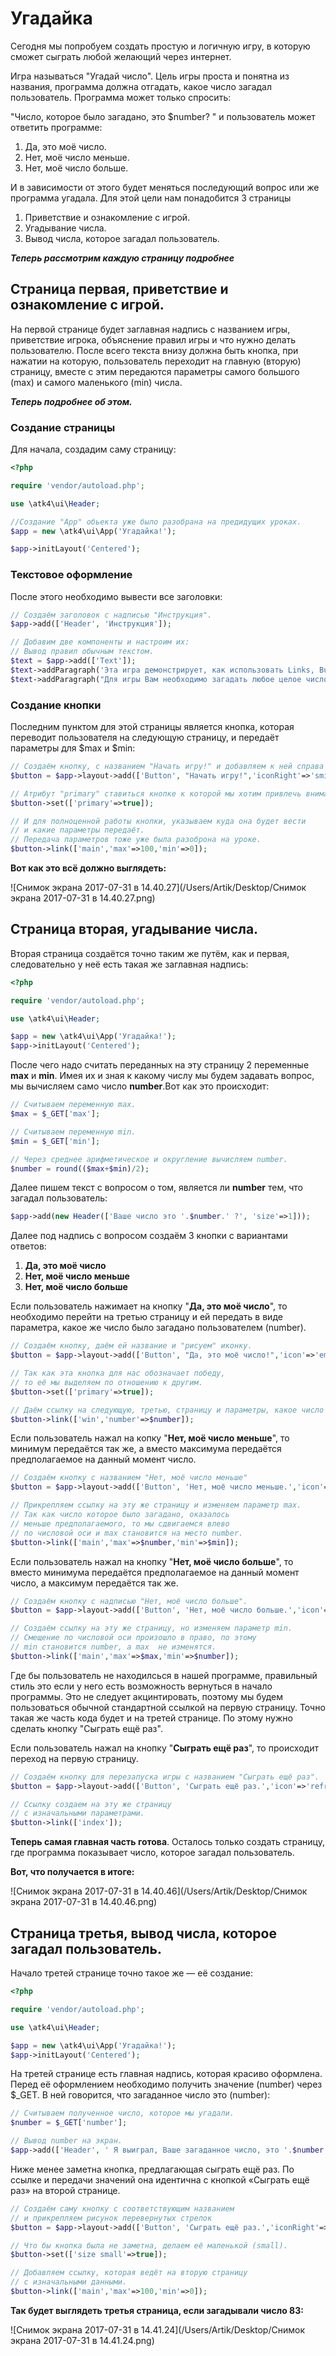 # 				Угадайка

Сегодня мы попробуем создать простую и логичную игру, в которую сможет сыграть любой желающий через интернет. 

Игра называться "Угадай число". Цель игры проста и понятна из названия, программа должна отгадать, какое число загадал пользователь. Программа может только спросить: 

 "Число, которое было загадано, это $number? " и пользователь может ответить программе: 

1. Да, это моё число.
2. Нет, моё число меньше.
3. Нет, моё число больше.

И в зависимости от этого будет меняться  последующий вопрос или же программа угадала. Для этой цели нам понадобится 3 страницы

1. Приветствие и ознакомление с игрой.
2. Угадывание числа.
3. Вывод числа, которое загадал пользователь.



***Теперь рассмотрим каждую страницу подробнее***

## Страница первая, приветствие и ознакомление с игрой.

На первой странице будет заглавная надпись с названием игры, приветствие игрока, объяснение правил игры и что нужно делать пользователю. После всего текста внизу должна быть кнопка, при нажатии на которую, пользователь переходит на главную (вторую) страницу,  вместе с этим передаются параметры самого большого (max) и самого маленького (min) числа. 

***Теперь подробнее об этом.***  

### Создание страницы

Для начала, создадим саму страницу: 

```php
<?php

require 'vendor/autoload.php';

use \atk4\ui\Header;

//Создание "App" обьекта уже было разобрана на предидущих уроках.
$app = new \atk4\ui\App('Угадайка!');

$app->initLayout('Centered');
```

### Текстовое оформление

После этого необходимо вывести все заголовки:

```php
// Создаём заголовок с надписью "Инструкция".
$app->add(['Header', 'Инструкция']);

// Добавим две компоненты и настроим их: 
// Вывод правил обычным текстом.
$text = $app->add(['Text']);
$text->addParagraph('Эта игра демонстрирует, как использовать Links, Buttons, Headers, Text в Agile Toolkit.');
$text->addParagraph("Для игры Вам необходимо загадать любое целое число от 1 до 100 включительно. После того, как Вы загадали число, нажмите кнопку 'Начать игру!' ");
```

### Создание кнопки

Последним пунктом для этой страницы является кнопка, которая переводит пользователя на следующую страницу, и передаёт параметры для $max и $min:

```php
// Создаём кнопку, с названием "Начать игру!" и добавляем к ней справа кнопку со смайликом
$button = $app->layout->add(['Button', "Начать игру!",'iconRight'=>'smile']);

// Атрибут "primary" ставиться кнопке к которой мы хотим привлечь внимание пользователя. Это хороший тон программирования, для того, что бы привлечь к этой кнопки особое внимание. Не следует делать все кнопки с атрибутом "primary" потому как внимание пользователя будет утеряно.
$button->set(['primary'=>true]);

// И для полноценной работы кнопки, указываем куда она будет вести
// и какие параметры передаёт.
// Передача параметров тоже уже была разоброна на уроке.
$button->link(['main','max'=>100,'min'=>0]);
```

**Вот как это всё должно выглядеть:** 



![Снимок экрана 2017-07-31 в 14.40.27](/Users/Artik/Desktop/Снимок экрана 2017-07-31 в 14.40.27.png)

## Страница вторая, угадывание числа. 

  Вторая страница создаётся точно таким же путём, как и первая, следовательно у неё есть такая же заглавная надпись:

```php
<?php

require 'vendor/autoload.php';

use \atk4\ui\Header;

$app = new \atk4\ui\App('Угадайка!');
$app->initLayout('Centered');
```

После чего надо считать переданных на эту страницу 2 переменные **max** и **min**. Имея их и зная к какому числу мы будем задавать вопрос, мы вычисляем само число **number**.Вот как это происходит:

```php
// Считываем переменную max.
$max = $_GET['max'];

// Считываем переменную min.
$min = $_GET['min'];

// Через среднее арифметическое и округление вычисляем number.
$number = round(($max+$min)/2);
```



 Далее пишем текст с вопросом о том, является ли **number** тем, что загадал пользователь:

```php
$app->add(new Header(['Ваше число это '.$number.' ?', 'size'=>1]));
```

  Далее под надпись с  вопросом создаём 3 кнопки с вариантами ответов:

1. **Да, это моё число**
2. **Нет, моё число меньше**
3. **Нет, моё число больше**

Если пользователь нажимает на кнопку "**Да, это моё число**", то необходимо перейти на третью страницу и ей передать в виде параметра, какое же число было загадано пользователем (number). 

```php
// Создаём кнопку, даём ей название и "рисуем" иконку.    
$button = $app->layout->add(['Button', "Да, это моё число!",'icon'=>'empty star']);

// Так как эта кнопка для нас обозначает победу,
// то её мы выделяем по отношению к другим.
$button->set(['primary'=>true]);

// Даём ссылку на следующую, третью, страницу и параметры, какое число было загадано.
$button->link(['win','number'=>$number]);
```



Если пользователь нажал на копку "**Нет, моё число меньше**", то минимум передаётся так же, а вместо максимума передаётся предполагаемое на данный момент число. 

```php
// Создаём кнопку с названием "Нет, моё число меньше"
$button = $app->layout->add(['Button', 'Нет, моё число меньше.','icon'=>'arrow down']);

// Прикрепляем ссылку на эту же страницу и изменяем параметр max.
// Так как число которое было загадано, оказалось
// меньше предполагаемого, то мы сдвигаемся влево
// по числовой оси и max становится на место number.
$button->link(['main','max'=>$number,'min'=>$min]);
```



Если пользователь нажал на кнопку "**Нет, моё число больше**", то вместо минимума передаётся предполагаемое на данный момент число, а максимум передаётся так же. 

```php
// Создаём кнопку с надписью "Нет, моё число больше".
$button = $app->layout->add(['Button', 'Нет, моё число больше.','icon'=>'arrow up']);

// Создаём ссылку на эту же страницу, но изменяем параметр min.
// Смещение по числовой оси произошло в право, по этому 
// min становится number, а max  не изменятся.
$button->link(['main','max'=>$max,'min'=>$number]);
```



Где бы пользователь не находилсься в нашей программе, правильный стиль это если у него есть возможность вернуться в начало программы. Это не следует акцинтировать, поэтому мы будем пользоваться обычной стандартной ссылкой на первую страницу. Точно такая же часть кода будет и на третей странице. По этому нужно сделать кнопку "Сыграть ещё раз".

Если пользователь нажал на кнопку "**Сыграть ещё раз**", то происходит переход на первую страницу. 

```php
// Создаём кнопку для перезапуска игры с названием "Сыграть ещё раз".
$button = $app->layout->add(['Button', 'Сыграть ещё раз.','icon'=>'refresh']);

// Ссылку создаем на эту же страницу
// с изначальными параметрами.
$button->link(['index']);
```

**Теперь самая главная часть готова**. Осталось только создать страницу, где программа показывает число, которое загадал пользователь.

**Вот, что получается в итоге:**

![Снимок экрана 2017-07-31 в 14.40.46](/Users/Artik/Desktop/Снимок экрана 2017-07-31 в 14.40.46.png)

## Страница третья, вывод числа, которое загадал пользователь.

Начало третей странице точно такое же — её создание:

```php
<?php

require 'vendor/autoload.php';

use \atk4\ui\Header;

$app = new \atk4\ui\App('Угадайка!');
$app->initLayout('Centered');
```



На третей странице есть главная надпись, которая красиво оформлена. Перед её оформлением необходимо получить значение (number) через $_GET. В ней говорится, что загаданное число это (number):

```php
// Считываем полученное число, которое мы угадали.
$number = $_GET['number'];

// Вывод number на экран.
$app->add(['Header', ' Я выиграл, Ваше загаданное число, это '.$number.' !']);
```



Ниже менее заметна кнопка, предлагающая сыграть ещё раз. По ссылке и передачи значений она идентична с кнопкой «Сыграть ещё раз» на второй странице.

```php
// Создаём саму кнопку с соответствующим названием
// и прикрепляем рисунок перевернутых стрелок
$button = $app->layout->add(['Button', 'Сыграть ещё раз.','iconRight'=>'refresh']);

// Что бы кнопка была не заметна, делаем её маленькой (small).
$button->set(['size small'=>true]);

// Добавляем ссылку, которая ведёт на вторую страницу
// с изначальными данными.
$button->link(['main','max'=>100,'min'=>0]);
```

**Так будет выглядеть третья страница, если загадывали число 83:**

![Снимок экрана 2017-07-31 в 14.41.24](/Users/Artik/Desktop/Снимок экрана 2017-07-31 в 14.41.24.png)